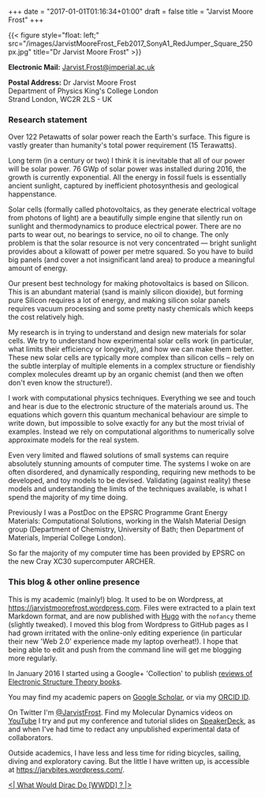 +++
date = "2017-01-01T01:16:34+01:00"
draft = false 
title = "Jarvist Moore Frost"
+++

{{< figure style="float: left;"
src="/images/JarvistMooreFrost_Feb2017_SonyA1_RedJumper_Square_250px.jpg"
title="Dr Jarvist Moore Frost" >}}

**Electronic Mail:** Jarvist.Frost@imperial.ac.uk

**Postal Address:** 
Dr Jarvist Moore Frost  
Department of Physics 
King's College London  
Strand
London, WC2R 2LS - UK

### Research statement

Over 122 Petawatts of solar power reach the Earth's surface. 
This figure is vastly greater than humanity's total power requirement (15
Terawatts).  

Long term (in a century or two) I think it is inevitable that all of our power will be solar power.
76 GWp of solar power was installed during 2016, the growth is currently
exponential.  All the energy in fossil fuels is essentially ancient sunlight, captured
by inefficient photosynthesis and geological happenstance.

Solar cells (formally called photovoltaics, as they generate electrical voltage
from photons of light) are a beautifully simple engine that silently run on
sunlight and thermodynamics to produce electrical power. There are no parts to
wear out, no bearings to service, no oil to change. The only problem is that
the solar resource is not very concentrated — bright sunlight provides about
a kilowatt of power per metre squared. 
So you have to build big panels (and cover a not insignificant land area) to
produce a meaningful amount of energy.

Our present best technology for making photovoltaics is based on Silicon. This
is an abundant material (sand is mainly silicon dioxide), but forming pure
Silicon requires a lot of energy, and making silicon solar panels requires
vacuum processing and some pretty nasty chemicals which keeps the cost
relatively high.

My research is in trying to understand and design new materials for solar
cells. 
We try to understand how experimental solar cells work (in particular, what limits
their efficiency or longevity), and how we can make them better. These new
solar
cells are typically more complex than silicon cells – rely on the subtle
interplay of multiple elements in a complex structure or fiendishly
complex molecules dreamt up by an organic chemist (and then we often don't even
know the structure!). 

I work with computational physics techniques. 
Everything we see and touch and hear is due to the electronic structure of the
materials around us. 
The equations which govern this quantum mechanical behaviour are simple to
write down, but impossible to solve exactly for any but the most trivial of
examples. 
Instead we rely on computational algorithms to numerically solve approximate
models for the real system.

Even very limited and flawed solutions of small systems can require
absolutely stunning amounts of computer time. 
The systems I woke on are often disordered, and dynamically responding,
requiring new methods to be developed, and toy models to be devised. 
Validating (against reality) these models and understanding the limits of the
techniques available, is what I spend the majority of my time doing.

Previously I was a PostDoc on the EPSRC Programme Grant Energy Materials:
Computational Solutions, working in the Walsh Material Design group (Department
of Chemistry, University of Bath; then Department of Materials, Imperial
College London). 

So far the majority of my computer time has been provided by EPSRC on the new
Cray XC30 supercomputer ARCHER.

### This blog & other online presence

This is my academic (mainly!) blog. It used to be on Wordpress, at
<https://jarvistmoorefrost.wordpress.com>. 
Files were extracted to a plain text Markdown format, and are now published
with [Hugo](https://gohugo.io/) with the `nofancy` theme (slightly
tweaked). 
I moved this blog from Wordpress to GitHub pages as I had grown irritated with
the online-only editing experience (in particular their new 'Web 2.0'
experience made my laptop overheat!). 
I hope that being able to edit and push from the command line will get me
blogging more regularly.

In January 2016 I started using a Google+ 'Collection' to publish [reviews of
Electronic Structure Theory books](https://plus.google.com/collection/wKpRZB).

You may find my academic papers on [Google
Scholar](https://scholar.google.co.uk/citations?user=qNlfsFEAAAAJ&hl=en), or via my [ORCID ID](http://orcid.org/0000-0003-1938-4430).

On Twitter I'm [@JarvistFrost](https://twitter.com/JarvistFrost). 
Find my Molecular Dynamics videos on  [YouTube](https://www.youtube.com/user/jarvist1984/)
I try and put my conference and tutorial slides on
[SpeakerDeck](https://speakerdeck.com/jarvist), as and when I've had time to
redact any unpublished experimental data of collaborators. 

Outside academics, I have less and less time for riding bicycles, sailing,
diving and exploratory caving. 
But the little I have written up, is accessible at
<https://jarvbites.wordpress.com/>.

[<| What Would Dirac Do [WWDD] ? |>](http://people.bath.ac.uk/jmf45/wwdd.html)
